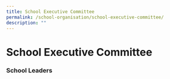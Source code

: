 ```yaml
---
title: School Executive Committee
permalink: /school-organisation/school-executive-committee/
description: ""
---
```

# **School Executive Committee**

### School Leaders

